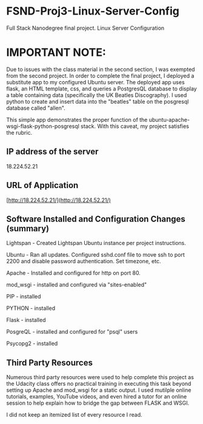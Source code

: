 # FSND-Proj3-Linux-Server-Config
Full Stack Nanodegree final project. Linux Server Configuration

# IMPORTANT NOTE:

Due to issues with the class material in the second section, I was exempted from the second project.
In order to complete the final project, I deployed a substitute app to my configured Ubuntu server.
The deployed app uses flask, an HTML template, css, and queries a PostgresQL database to display a table containing data (specifically the UK Beatles Discography). I used python to create and insert data into the "beatles" table on the posgresql database called "allen".

This simple app demonstrates the proper function of the ubuntu-apache-wsgi-flask-python-posgresql stack.
With this caveat, my project satisfies the rubric. 


## IP address of the server

18.224.52.21

## URL of Application

[http://18.224.52.21/](http://18.224.52.21/)


## Software Installed and Configuration Changes (summary)
Lightspan - Created Lightspan Ubuntu instance per project instructions.

Ubuntu - Ran all updates. Configured sshd.conf file to move ssh to port 2200 and disable password authentication. Set timezone, etc.

Apache - Installed and configured for http on port 80. 

mod_wsgi - installed and configured via "sites-enabled"

PIP - installed

PYTHON - installed

Flask - installed

PosgreQL - installed and configured for "psql" users

Psycopg2 - installed




## Third Party Resources
Numerous third party resources were used to help complete this project as the Udacity class offers no practical training in executing this task beyond setting up Apache and mod_wsgi for a static output.
I used mutilple online tutorials, examples, YouTube videos, and even hired a tutor for an online session to help explain how to bridge the gap between FLASK and WSGI.


I did not keep an itemized list of every resource I read.


      


